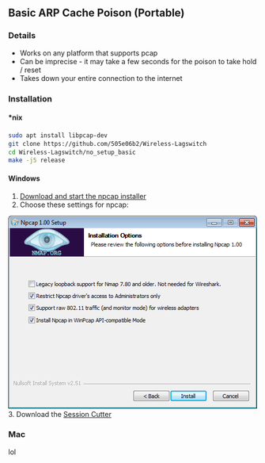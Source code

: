 ## Basic ARP Cache Poison (Portable)
### Details
* Works on any platform that supports pcap
* Can be imprecise - it may take a few seconds for the poison to take hold / reset
* Takes down your entire connection to the internet

### Installation
#### \*nix
```bash
sudo apt install libpcap-dev
git clone https://github.com/505e06b2/Wireless-Lagswitch
cd Wireless-Lagswitch/no_setup_basic
make -j5 release
```

#### Windows
1. [Download and start the npcap installer](https://nmap.org/npcap/)
2. Choose these settings for npcap:

![](https://raw.githubusercontent.com/505e06b2/Wireless-Lagswitch/master/no_setup_basic/npcap_1_00_setup.png)
3. Download the [Session Cutter](https://github.com/505e06b2/Wireless-Lagswitch/releases)

### Mac
lol
